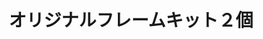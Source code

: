 ---
title: オリジナルフレームキット２個
description: 
lang: ja
layout: product-page
id: 1
priority: 1
説明: 
価格: 2000
在庫: 100
---